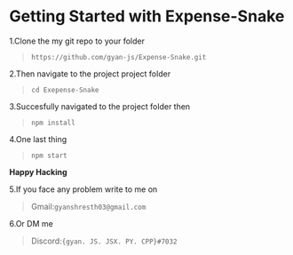 # Getting Started with Expense-Snake

1.Clone the my git repo to your folder
 >`https://github.com/gyan-js/Expense-Snake.git`<br>

2.Then navigate to the project project folder 
 >`cd Exepense-Snake`<br>
 
3.Succesfully navigated to the project folder then
 >`npm install`<br>
 
4.One last thing 
 >`npm start`

**Happy Hacking**

5.If you face any problem write to me on 
 >Gmail:`gyanshresth03@gmail.com`<br>

6.Or DM me
 >Discord:`{gyan. JS. JSX. PY. CPP}#7032`
